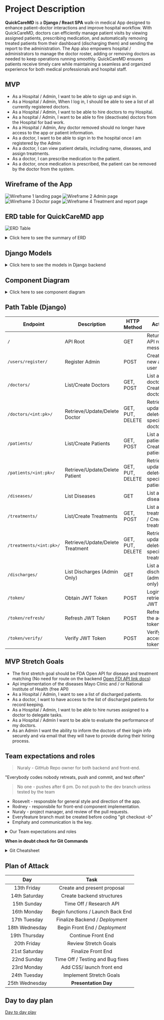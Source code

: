 # Project Description

**QuickCareMD** is a **Django / React SPA** walk-in medical App designed to enhance patient-doctor interactions and improve hospital workflow. With QuickCareMD, doctors can efficiently manage patient visits by viewing assigned patients, prescribing medication, and automatically removing treated patients from their dashboard (discharging them) and sending the report to the administration. The App also empowers hospital / administrators to manage the doctor roster, adding or removing doctors as needed to keep operations running smoothly. QuickCareMD ensures patients receive timely care while maintaining a seamless and organized experience for both medical professionals and hospital staff.

## MVP

- As a Hospital / Admin, I want to be able to sign up and sign in.
- As a Hospital / Admin, When I log in, I should be able to see a list of all currently registered doctors.
- As a Hospital / Admin, I want to be able to hire doctors to my Hospital.
- As a hospital / Admin, I want to be able to fire (deactivate) doctors from the Hospital for bad work.
- As a Hospital / Admin, Any doctor removed should no longer have access to the app or patient information.
- As a doctor, I want to be able to sign in to the hospital once I am registered by the Admin
- As a doctor, I can view patient details, including name, diseases, and assign treatments.
- As a doctor, I can prescribe medication to the patient.
- As a doctor, once medication is prescribed, the patient can be removed by the doctor from the system.

## Wireframe of the App

![Wireframe 1 landing page](Wireframe1.JPG)
![Wireframe 2 Admin page](Wireframe2.JPG)
![Wireframe 3 Doctor page](Wireframe3.JPG)
![Wireframe 4 Treatment and report page](Wireframe4.JPG)

## ERD table for QuickCareMD app

![ERD Table](Quick%20Care%20MD%20ERD%20table%20-%20Quick%20Care%20MD%20ERD%20table.jpg)

<details>
  <summary>Click here to see the summary of ERD </summary>

![ERD Summary of the table](Quick%20Care%20MD%20ERD%20table%20-%20Summary%20of%20ERD.jpg)

</details>

## Django Models

<details>
    <summary>Click here to see the models in Django backend</summary>

```python
class User(AbstractUser):
    ROLE_CHOICES = (
        ('admin', 'Admin'),
        ('doctor', 'Doctor'),
    )
    role = models.CharField(max_length=10, choices=ROLE_CHOICES)

    groups = models.ManyToManyField(
        'auth.Group',
        related_name='custom_user_set',
        blank=True
    )
    user_permissions = models.ManyToManyField(
        'auth.Permission',
        related_name='custom_user_permissions_set',
        blank=True
    )

    def delete(self, *args, **kwargs):
        if self.role == 'admin':
            if Doctor.objects.exists() or Patient.objects.exists():
                raise ValidationError("Cannot delete admin while doctors or patients exist. Please reassign or remove them before proceeding.")
        super(User, self).delete(*args, **kwargs)

class Doctor(models.Model):
    user = models.OneToOneField(User, on_delete=models.CASCADE)
    name = models.CharField(max_length=100)
    incorrect_treatments = models.IntegerField(default=0)  # Track incorrect treatments

    def __str__(self):
        return self.name

    def fire(self):
        """Deactivate the doctor instead of deleting them"""
        if self.incorrect_treatments >= 3:
            self.user.is_active = False  # Deactivate the user account instead of deleting
            self.user.save()

    def delete(self, *args, **kwargs):
        # Prevent deletion if doctor is assigned to any active patients
        if Patient.objects.filter(doctor=self).exists():
            raise ValidationError("Cannot delete a doctor while they have active patients.")
        super(Doctor, self).delete(*args, **kwargs)

class Patient(models.Model):
    name = models.CharField(max_length=100)
    time_admitted = models.DateTimeField(auto_now_add=True)
    disease = models.ManyToManyField('Disease')
    doctor = models.ForeignKey(Doctor, on_delete=models.CASCADE)

    def __str__(self):
        return self.name

class Disease(models.Model):
    name = models.CharField(max_length=100)
    is_terminal = models.BooleanField(default=False)

    def __str__(self):
        return self.name

class Treatment(models.Model):
    patient = models.ForeignKey(Patient, on_delete=models.CASCADE)
    doctor = models.ForeignKey(Doctor, on_delete=models.CASCADE)
    treatment_options = models.TextField()
    success = models.BooleanField(default=False)  # Field to track whether the treatment is correct

    def __str__(self):
        return f"{self.patient.name} - {self.treatment_options}"

    def save(self, *args, **kwargs):
        """Custom save method to check treatment success"""
        if not self.pk:  # New treatment
            super(Treatment, self).save(*args, **kwargs)
            if not self.success:
                self.doctor.incorrect_treatments += 1
                self.doctor.save()
        else:
            # Handle updates to avoid incrementing on every save
            old_treatment = Treatment.objects.get(pk=self.pk)
            if old_treatment.success and not self.success:
                self.doctor.incorrect_treatments += 1
            elif not old_treatment.success and self.success:
                self.doctor.incorrect_treatments -= 1
            self.doctor.save()
        super(Treatment, self).save(*args, **kwargs)

class Discharge(models.Model):
    patient = models.ForeignKey(Patient, on_delete=models.CASCADE)
    discharged = models.BooleanField(default=False)
    discharge_date = models.DateTimeField(auto_now_add=True)  # Track discharge date

    def __str__(self):
        return f"{self.patient.name} - {'Discharged' if self.discharged else 'Not Discharged'}"
```

</details>

## Component Diagram

<details>
<summary> Click here to see component diagram</summary>

![Component Diagram](./Component%20Diagram%20MD%20-%20Component%20Diagram.jpg)

## Component Breakdown for Quick Care MD App

| Component           | Description                                                                                 | Role           | Functionality                                          |
| ------------------- | ------------------------------------------------------------------------------------------- | -------------- | ------------------------------------------------------ |
| **Login**           | Allows admins and doctors to log in.                                                        | Admin & Doctor | Validates credentials and redirects based on role.     |
| **Signup**          | Allows the creation of new admin accounts.                                                  | Admin          | Redirects to the login page after a successful signup. |
| **AdminDashboard**  | Central hub for admins, providing access to manage doctors, patients, treatments, and more. | Admin          | Links to various admin functionalities.                |
| **DoctorList**      | Displays the list of doctors.                                                               | Admin          | View, edit, or delete doctors.                         |
| **DoctorForm**      | A form used for creating and updating doctor records.                                       | Admin          | Add new doctors or edit existing ones.                 |
| **PatientList**     | Displays the list of patients.                                                              | Admin & Doctor | View, edit, or delete patients.                        |
| **PatientForm**     | A form used for creating and updating patient records.                                      | Admin & Doctor | Add new patients or edit existing ones.                |
| **TreatmentList**   | Displays the list of treatments for patients.                                               | Admin & Doctor | View and update treatments.                            |
| **TreatmentForm**   | A form used for creating and updating treatment records.                                    | Admin & Doctor | Add new treatments or update existing treatments.      |
| **DiseaseList**     | Displays the list of diseases.                                                              | Admin & Doctor | View available diseases in the system.                 |
| **DischargeList**   | Displays the list of discharged patients.                                                   | Admin          | View all discharged patients.                          |
| **LogoutButton**    | Allows users to log out of the system.                                                      | Admin & Doctor | Ends the user session and redirects to the login page. |
| **DoctorDashboard** | Central hub for doctors, providing access to their assigned patients and treatments.        | Doctor         | View and manage their patients and treatments.         |
| **Navbar**          | A persistent navigation bar visible in both admin and doctor views.                         | Admin & Doctor | Links to various sections depending on user role.      |
</details>

## Path Table (Django)

| Endpoint                | Description                      | HTTP Method      | Action                                          |
| ----------------------- | -------------------------------- | ---------------- | ----------------------------------------------- |
| `/`                     | API Root                         | GET              | Returns API root message                        |
| `/users/register/`      | Register Admin                   | POST             | Create a new admin user                         |
| `/doctors/`             | List/Create Doctors              | GET, POST        | List all doctors / Create a doctor              |
| `/doctors/<int:pk>/`    | Retrieve/Update/Delete Doctor    | GET, PUT, DELETE | Retrieve, update or delete a specific doctor    |
| `/patients/`            | List/Create Patients             | GET, POST        | List all patients / Create a patient            |
| `/patients/<int:pk>/`   | Retrieve/Update/Delete Patient   | GET, PUT, DELETE | Retrieve, update or delete a specific patient   |
| `/diseases/`            | List Diseases                    | GET              | List all diseases                               |
| `/treatments/`          | List/Create Treatments           | GET, POST        | List all treatments / Create a treatment        |
| `/treatments/<int:pk>/` | Retrieve/Update/Delete Treatment | GET, PUT, DELETE | Retrieve, update or delete a specific treatment |
| `/discharges/`          | List Discharges (Admin Only)     | GET              | List all discharges (admin only)                |
| `/token/`               | Obtain JWT Token                 | POST             | Login and retrieve JWT token                    |
| `/token/refresh/`       | Refresh JWT Token                | POST             | Refresh the access token                        |
| `/token/verify/`        | Verify JWT Token                 | POST             | Verify the access token                         |

## MVP Stretch Goals

- The first stretch goal should be FDA Open API for disease and treatment matching (No need for route on the backend [Open FDI API link docs](https://open.fda.gov/apis/))
- Api implementation of the diseases Mayo Clinic and / or National Institute of Health (free API)
- As a Hospital / Admin, I want to see a list of discharged patients.
- As a doctor, I want to have access to the list of discharged patients for record keeping.
- As a Hospital / Admin, I want to be able to hire nurses assigned to a doctor to delegate tasks.
- As a Hospital / Admin I want to be able to evaluate the performance of my doctors.
- As an Admin I want the ability to inform the doctors of their login info securely and via email that
  they will have to provide during their hiriing process.

## Team expectations and roles

> Nuraly - GitHub Repo owner for both backend and front-end.

"Everybody codes nobody retreats,
push and commit, and test often"

> No one - pushes after 6 pm. Do not push to the dev branch unless tested by the team

- Rosevelt - responsble for general style and direction of the app.
- Rodney - responsbile for front-end component implementation.
- Nuraly - project manager, and review of the pull requests.
- Everyfeature branch must be created before coding "git checkout -b"
- Emphaty and communication is the key.

<details>
    <summary> Our Team expectations and roles </summary>
    
[Team roles and expectations docs](https://docs.google.com/document/d/1uRasR4O6qktlG6moz28Mo1J_4sA6ui1lV6mOiwY3khs/edit#heading=h.q8xg7y93qw7t)

</details>

**When in doubt check for Git Commands**

<details>
<summary> Git Cheatsheet </summary>

![Git Cheatsheet 1](./Git%20Commands%201.png)
![Git Cheatsheet 2](./Git%20Commands%202.png)

</details>

## Plan of Attack

|      Day       |               Task                |
| :------------: | :-------------------------------: |
|  13th Friday   |    Create and present proposal    |
| 14th Saturday  |     Create backend structures     |
|  15th Sunday   |      Time Off / Research API      |
|  16th Monday   | Begin functions / Launch Back End |
|  17th Tuesday  |  Finalize Backend / _Deployment_  |
| 18th Wednesday |  Begin Front End / _Deployment_   |
| 19th Thursday  |        Continue Front End         |
|  20th Friday   |       Review Stretch Goals        |
| 21st Saturday  |        Finalize Front End         |
|  22nd Sunday   | Time Off / Testing and Bug fixes  |
|  23rd Monday   |     Add CSS/ launch front end     |
|  24th Tuesday  |      Implement Stretch Goals      |
| 25th Wednesday |       **Presentation Day**        |

## Day to day plan

[Day to day play](https://trello.com/b/ERUs8q4b/project-management)

